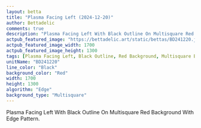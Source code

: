 ```yaml
---
layout: betta
title: "Plasma Facing Left (2024-12-20)"
author: Bettadelic
comments: true
description: "Plasma Facing Left With Black Outline On Multisquare Red Background With Edge Pattern."
actpub_featured_image: "https://bettadelic.art/static/bettas/BD241220.jpg"
actpub_featured_image_width: 1700
actpub_featured_image_height: 1300
tags: [Plasma Facing Left, Black Outline, Red Background, Multisquare Background Pattern, Edge Pattern, December 2024]
unitName: "BD241220"
line_color: "Black"
background_color: "Red"
width: 1700
height: 1300
algorithm: "Edge"
background_type: "Multisquare"
---
```


Plasma Facing Left With Black Outline On Multisquare Red Background With Edge Pattern.
